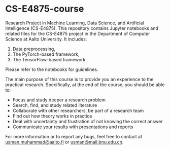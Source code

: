 # CS-E4875-course
Research Project in Machine Learning, Data Science, and Artificial Intelligence (CS-E4875).
This repository contains Jupyter notebooks and related files for the CS-E4875 project in the Department of Computer Science at Aalto University. It includes:

1. Data preprocessing,
2. The PyTorch-based framework,
3. The TensorFlow-based framework.
   
Please refer to the notebooks for guidelines.


The main purpose of this course is to provide you an experience to the practical research. Specifically, at the end of the course, you should be able to:

* Focus and study deeper a research problem
*  Search, find, and study related literature 
* Collaborate with other researchers, be part of a research team 
* Find out how theory works in practice 
* Deal with uncertainty and frustration of not knowing the correct answer 
* Communicate your results with presentations and reports 





For more information or to report any bugs, feel free to contact at usman.muhammad@aalto.fi or usman@mail.bnu.edu.cn.




